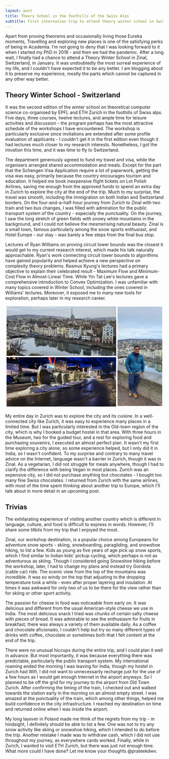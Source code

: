 ```yaml
---
layout: post
title: Theory School in the foothills of the Swiss Alps
subtitle: First internation trip to attend theory winter school in Switzerland
---
```


Apart from proving theorems and occasionally living those Eureka moments, Travelling and exploring new places is one of the satisfying perks of being in Academia. I'm not going to deny that I was looking forward to it when I started my PhD in 2018 - and then we had the pandemic. After a long wait, I finally had a chance to attend a Theory Winter School in Zinal, Switzerland, in January. It was undoubtedly the most surreal experience of my life, and I couldn't have expected it to be any better. I am blogging about it to preserve my experience, mostly the parts which cannot be captured in any other way better.

## Theory Winter School - Switzerland

It was the second edition of the winter school on theoretical computer science co-organised by EPFL and ETH Zurich in the foothills of Swiss alps. Five days, three courses, twelve lectures, and ample time for leisure activities and discussion - the program perhaps has the most attractive schedule of the workshops I have encountered. The workshop is particularly exclusive since invitations are extended after some profile evaluation of applicants - I couldn't get it in the first edition even though it had lectures much closer to my research interests. Nonetheless, I got the inivation this time, and it was time to fly to Switzerland.

The department generously agreed to fund my travel and visa, while the organisers arranged shared accommodation and meals. Except for the part that the Schengen Visa Application require a lot of paperwork, getting the visa was easy, primarily because the country encourages tourism and education. It helped me book inexpensive flight tickets on Lot Polish Airlines, saving me enough from the approved funds to spend an extra day in Zurich to explore the city at the end of the trip. Much to my surprise, the travel was smooth, including the immigration on both Indian and Switzerland borders. On the four-and-a-half-hour journey from Zurich to Zinal with two train and two bus changes, I was filled with admiration for the public transport system of the country - especially the punctuality. On the journey, I saw the long stretch of green fields with snowy white mountains in the background, and I could not believe the mesmerising natural beauty. Zinal is a small town, famous particularly among the snow sports enthusiast, and Hotel Europe - our stay - was barely a few steps from the final bus stop.

Lectures of Ryan Williams on proving circuit lower bounds was the closest it would get to my current research interest, which made his talk naturally approachable. Ryan's work connecting circuit lower bounds to algorithms have gained popularity and helped achieve a new perspective on complexity theory problems. Rasmus Kyung's lectures had a primary objective to explain their celebrated result - Maximum Flow and Minimum-Cost Flow in Almost-Linear Time. While Yin Tat Lee's lectures gave a comprehensive introduction to Convex Optimization. I was unfamiliar with many topics covered in Winter School, including the ones covered in Williams' lectures. Moreover, it exposed me to many new tools for exploration, perhaps later in my research career.

![Zurich](/img/Switzerland.png)

My entire day in Zurich was to explore the city and its cuisine. In a well-connected city like Zurich, it was easy to experience many places in a limited time. But I was particularly interested in the Old-town region of the city, which is why I booked a budget hostel in that area. With three hours in the Museum, two for the guided tour, and a rest for exploring food and purchasing souvenirs, I executed an almost perfect plan. It wasn't my first time exploring a city alone, so some experience helped, but I only did it in India, so I wasn't confident. To my surprise and contrary to many travel advice on the Internet, language wasn't a barrier in Zurich, though it was in Zinal. As a vegetarian, I did not struggle for meals anywhere, though I had to clarify the difference with being Vegan in most places. Zurich was an expensive city, so I did not purchase anything but chocolates - I bought too many fine Swiss chocolates. I returned from Zurich with the same airlines, with most of the time spent thinking about another trip to Europe, which I'll talk about in more detail in an upcoming post.

## Trivias

The exhilarating experience of visiting another country which is different in language, culture, and food is difficult to express in words. However, I'll share some titbits from my trip that I enjoyed the most. 

Zinal, our workshop destination, is a popular choice among Europeans for adventure snow sports - skiing, snowboarding, paragliding, and snowshoe hiking, to list a few. Kids as young as five years of age pick up snow sports, which I find similar to Indian kids' pickup cycling, which perhaps is not as adventurous as skiing. Though I considered going Snowshoe hiking before the workshop, later, I had to change my plans and instead try Gondola (cable car) ride. The scenic view from the top of the mountains was incredible. It was so windy on the top that adjusting to the dropping temperature took a while - even after proper layering and insulation. At times it was awkward for only two of us to be there for the view rather than for skiing or other sport activity.

The passion for cheese in food was noticeable from early on. It was delicious and different from the usual American-style cheese we use in India. The most delicious snack  I tried was chunks of certain salty cheese with pieces of bread. It was admirable to see the enthusiasm for fruits in breakfast; there was always a variety of them available daily. As a coffee and chocolate aficionado, I couldn't help but try so many different types of drinks with coffee, chocolate or sometimes both that I felt content at the end of the trip.

There were no unusual hiccups during the entire trip, and I could plan it well in advance. But most importantly, it was because everything there was predictable, particularly the public transport system. My international roaming ended the morning I was leaving for India, though my hostel in Zurich had Wifi, I did not want to unnecessarily recharge just for the use of a few hours as I would get enough Internet in the airport anyways. So I planned to be off the grid for my journey to the airport from Old Town Zurich. After confirming the timing of the train, I checked out and walked towards the station early in the morning on an almost empty street. I was amazed at the punctuality of the train, which among other things, helped me build confidence in the city infrastructure. I reached my destination on time and returned online when I was inside the airport.

My long layover in Poland made me think of the regrets from my trip - in hindsight, I definitely should be able to list a few. One was not to try any snow activity like skiing or snowshoe hiking, which I intended to do before the trip. Another mistake I made was to withdraw cash, which I did not use throughout my journey, as everywhere cards worked. Finally, while in Zurich, I wanted to visit ETH Zurich, but there was just not enough time. What more could I have done? Let me know your thoughts @prateekdwv.